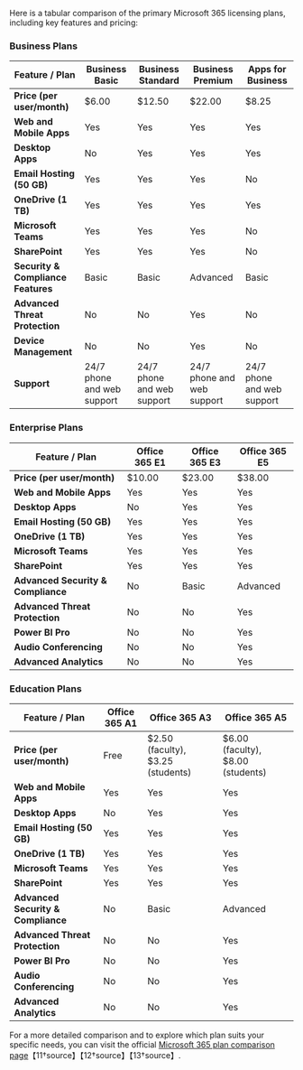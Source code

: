 Here is a tabular comparison of the primary Microsoft 365 licensing plans, including key features and pricing:

### Business Plans

| Feature / Plan                        | Business Basic             | Business Standard         | Business Premium          | Apps for Business        |
|---------------------------------------|----------------------------|---------------------------|---------------------------|--------------------------|
| **Price (per user/month)**            | $6.00                      | $12.50                    | $22.00                    | $8.25                    |
| **Web and Mobile Apps**               | Yes                        | Yes                       | Yes                       | Yes                      |
| **Desktop Apps**                      | No                         | Yes                       | Yes                       | Yes                      |
| **Email Hosting (50 GB)**             | Yes                        | Yes                       | Yes                       | No                       |
| **OneDrive (1 TB)**                   | Yes                        | Yes                       | Yes                       | Yes                      |
| **Microsoft Teams**                   | Yes                        | Yes                       | Yes                       | No                       |
| **SharePoint**                        | Yes                        | Yes                       | Yes                       | No                       |
| **Security & Compliance Features**    | Basic                      | Basic                     | Advanced                  | Basic                    |
| **Advanced Threat Protection**        | No                         | No                        | Yes                       | No                       |
| **Device Management**                 | No                         | No                        | Yes                       | No                       |
| **Support**                           | 24/7 phone and web support | 24/7 phone and web support| 24/7 phone and web support| 24/7 phone and web support|

### Enterprise Plans

| Feature / Plan                        | Office 365 E1              | Office 365 E3             | Office 365 E5             |
|---------------------------------------|----------------------------|---------------------------|---------------------------|
| **Price (per user/month)**            | $10.00                     | $23.00                    | $38.00                    |
| **Web and Mobile Apps**               | Yes                        | Yes                       | Yes                       |
| **Desktop Apps**                      | No                         | Yes                       | Yes                       |
| **Email Hosting (50 GB)**             | Yes                        | Yes                       | Yes                       |
| **OneDrive (1 TB)**                   | Yes                        | Yes                       | Yes                       |
| **Microsoft Teams**                   | Yes                        | Yes                       | Yes                       |
| **SharePoint**                        | Yes                        | Yes                       | Yes                       |
| **Advanced Security & Compliance**    | No                         | Basic                     | Advanced                  |
| **Advanced Threat Protection**        | No                         | No                        | Yes                       |
| **Power BI Pro**                      | No                         | No                        | Yes                       |
| **Audio Conferencing**                | No                         | No                        | Yes                       |
| **Advanced Analytics**                | No                         | No                        | Yes                       |

### Education Plans

| Feature / Plan                        | Office 365 A1              | Office 365 A3             | Office 365 A5             |
|---------------------------------------|----------------------------|---------------------------|---------------------------|
| **Price (per user/month)**            | Free                       | $2.50 (faculty), $3.25 (students) | $6.00 (faculty), $8.00 (students) |
| **Web and Mobile Apps**               | Yes                        | Yes                       | Yes                       |
| **Desktop Apps**                      | No                         | Yes                       | Yes                       |
| **Email Hosting (50 GB)**             | Yes                        | Yes                       | Yes                       |
| **OneDrive (1 TB)**                   | Yes                        | Yes                       | Yes                       |
| **Microsoft Teams**                   | Yes                        | Yes                       | Yes                       |
| **SharePoint**                        | Yes                        | Yes                       | Yes                       |
| **Advanced Security & Compliance**    | No                         | Basic                     | Advanced                  |
| **Advanced Threat Protection**        | No                         | No                        | Yes                       |
| **Power BI Pro**                      | No                         | No                        | Yes                       |
| **Audio Conferencing**                | No                         | No                        | Yes                       |
| **Advanced Analytics**                | No                         | No                        | Yes                       |

For a more detailed comparison and to explore which plan suits your specific needs, you can visit the official [Microsoft 365 plan comparison page](https://www.microsoft.com/en-us/microsoft-365/compare-microsoft-365-enterprise-plans)【11†source】【12†source】【13†source】.
